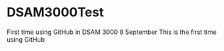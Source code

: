 # DSAM3000Test
First time using GitHub in DSAM 3000 8 September
This is the first time using GitHub
